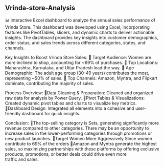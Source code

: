 ## Vrinda-store-Analysis

📊 interactive Excel dashboard to analyze the annual sales performance of Vrinda Store. This dashboard was developed using Excel, incorporating features like PivotTables, slicers, and dynamic charts to deliver actionable insights. The dashboard provides key insights into customer demographics, order status, and sales trends across different categories, states, and channels.

Key Insights to Boost Vrinda Store Sales:
🔹 Target Audience: Women are more inclined to shop, accounting for ~69% of purchases.
🔹 Top Locations: Maharashtra, Karnataka, and Uttar Pradesh lead the way.
🔹 Age Demographic: The adult age group (30-49 years) contributes the most, representing ~50% of sales.
🔹 Top Channels: Amazon, Myntra, and Flipkart dominate, contributing the majority of sales.

Process Overview:
🔹Data Cleaning & Preparation: Cleaned and organized raw data for analysis by Power Query.
🔹Pivot Tables & Visualizations: Created dynamic pivot tables and charts to visualize key metrics.
🔹Dashboard Design: Integrated all elements into a cohesive and user-friendly dashboard for quick insights.

Conclusion:
 🔹The top-selling category is Sets, generating significantly more revenue  compared to other categories. There may be an opportunity to increase  sales in the lower-performing 
   categories through promotions or new  product launches.
 🔹Target Women More Aggressively Since women contribute to 69% of the  orders
 🔹Amazon and Myntra generate the highest sales, so maximizing partnerships  with these platforms by offering exclusive products, promotions, or better  deals could drive even more     
   traffic and sales.

